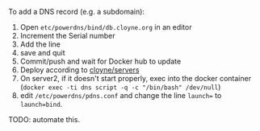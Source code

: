 To add a DNS record (e.g. a subdomain):
1. Open `etc/powerdns/bind/db.cloyne.org` in an editor
2. Increment the Serial number
3. Add the line
4. save and quit
5. Commit/push and wait for Docker hub to update
6. Deploy according to [cloyne/servers](http://github.com/cloyne/servers)
7. On server2, if it doesn't start properly, exec into the docker container
   (`docker exec -ti dns script -q -c "/bin/bash" /dev/null`)
8. edit `/etc/powerdns/pdns.conf` and change the line `launch=` to
   `launch=bind`.

TODO: automate this.
